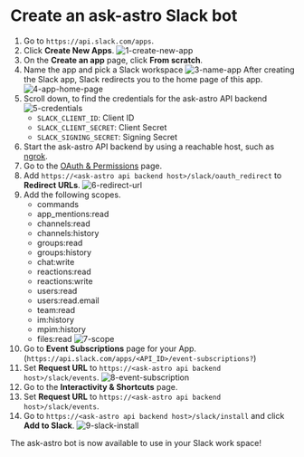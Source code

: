 # Create an ask-astro Slack bot

1. Go to `https://api.slack.com/apps`.
2. Click **Create New Apps**.
    ![1-create-new-app](static/1-create-new-app.png)
3. On the **Create an app** page, click **From scratch**.
4. Name the app and pick a Slack workspace
    ![3-name-app](static/3-name-app.png)
    After creating the Slack app, Slack redirects you to the home page of this app.
    ![4-app-home-page](static/4-app-home-page.png)
5. Scroll down, to find the credentials for the ask-astro API backend
    ![5-credentials](static/5-credentials.png)
    * `SLACK_CLIENT_ID`: Client ID
    * `SLACK_CLIENT_SECRET`: Client Secret
    * `SLACK_SIGNING_SECRET`: Signing Secret
6. Start the ask-astro API backend by using a reachable host, such as [ngrok](https://ngrok.com/).
7. Go to the [OAuth & Permissions](https://api.slack.com/apps/<API_ID>/oauth?) page.
8. Add `https://<ask-astro api backend host>/slack/oauth_redirect` to **Redirect URLs**.
    ![6-redirect-url](static/6-redirect-url.png)
9. Add the following scopes.
    * commands
    * app_mentions:read
    * channels:read
    * channels:history
    * groups:read
    * groups:history
    * chat:write
    * reactions:read
    * reactions:write
    * users:read
    * users:read.email
    * team:read
    * im:history
    * mpim:history
    * files:read
    ![7-scope](static/7-scope.png)
10. Go to **Event Subscriptions** page for your App. (`https://api.slack.com/apps/<API_ID>/event-subscriptions?`)
11. Set **Request URL** to `https://<ask-astro api backend host>/slack/events`.
    ![8-event-subscription](static/8-event-subscription.png)
12. Go to the **Interactivity & Shortcuts** page.
13. Set **Request URL** to `https://<ask-astro api backend host>/slack/events`.
14. Go to `https://<ask-astro api backend host>/slack/install` and click **Add to Slack**.
    ![9-slack-install](static/9-slack-install.png)

The ask-astro bot is now available to use in your Slack work space!
